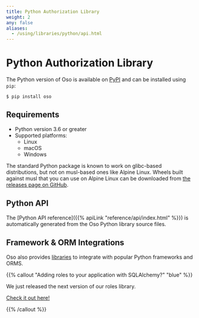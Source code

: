 ```yaml
---
title: Python Authorization Library
weight: 2
any: false
aliases:
  - /using/libraries/python/api.html
---
```


# Python Authorization Library

The Python version of Oso is available on [PyPI](https://pypi.org/project/oso/)
and can be installed using `pip`:

```console
$ pip install oso
```

## Requirements

- Python version 3.6 or greater
- Supported platforms:
  - Linux
  - macOS
  - Windows

The standard Python package is known to work on glibc-based distributions, but
not on musl-based ones like Alpine Linux. Wheels built against musl that you
can use on Alpine Linux can be downloaded from [the releases page on
GitHub](https://github.com/osohq/oso/releases/latest).

## Python API

The [Python API reference]({{% apiLink "reference/api/index.html" %}}) is
automatically generated from the Oso Python library source files.

## Framework & ORM Integrations

Oso also provides [libraries](frameworks) to integrate with popular Python
frameworks and ORMS.

{{% callout "Adding roles to your application with SQLAlchemy?" "blue" %}}

We just released the next version of our roles
library.

[Check it out here!](/guides/new-roles)

{{% /callout %}}
